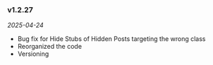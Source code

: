 ### v1.2.27
*2025-04-24*

- Bug fix for Hide Stubs of Hidden Posts targeting the wrong class
- Reorganized the code
- Versioning